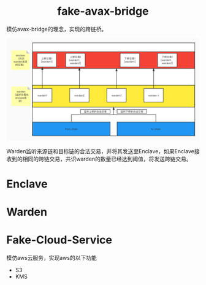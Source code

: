 <h1 style='text-align:center'>fake-avax-bridge</h1>



模仿avax-bridge的理念，实现的跨链桥。

![summary](https://github.com/czp-first/fake-avax-bridge/blob/master/docs/imgs/summary.jpg)



Warden监听来源链和目标链的合法交易，并将其发送至Enclave，如果Enclave接收到的相同的跨链交易，共识warden的数量已经达到阈值，将发送跨链交易。



# Enclave



# Warden



# Fake-Cloud-Service

模仿aws云服务，实现aws的以下功能

- S3
- KMS

